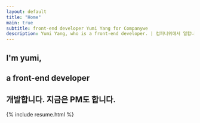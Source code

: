 ```yaml
---
layout: default
title: "Home"
main: true
subtitle: front-end developer Yumi Yang for Companywe
description: Yumi Yang, who is a front-end developer. | 컴퍼니위에서 일합니다.
---
```


<div class="intro-animation">
    <section class="explanation">
        <h1 class="intro">
        I'm yumi,
        </h1>
        <h1 class="intro">a front-end developer</h1>
        <h2 class="intro">개발합니다. 지금은 PM도 합니다.</h2>
    </section>
</div>
{% include resume.html %}
